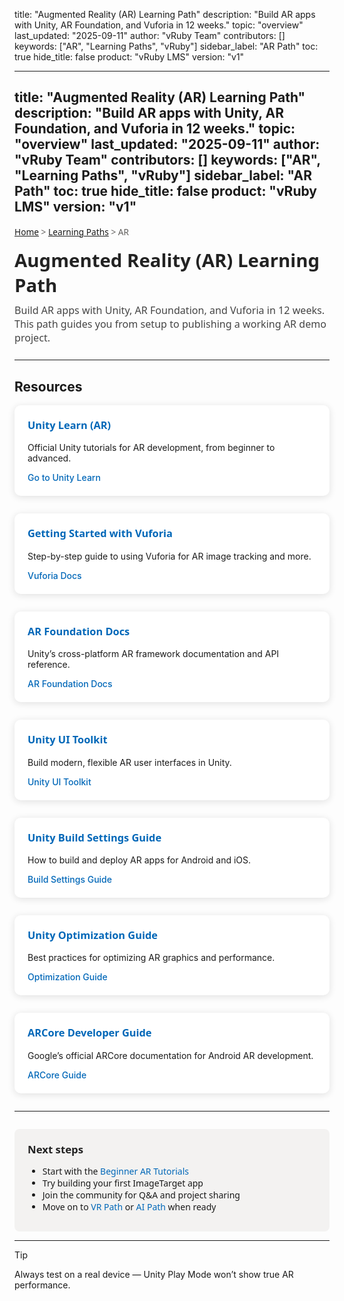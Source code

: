 title: "Augmented Reality (AR) Learning Path"
description: "Build AR apps with Unity, AR Foundation, and Vuforia in 12 weeks."
topic: "overview"
last_updated: "2025-09-11"
author: "vRuby Team"
contributors: []
keywords: ["AR", "Learning Paths", "vRuby"]
sidebar_label: "AR Path"
toc: true
hide_title: false
product: "vRuby LMS"
version: "v1"
<!-- Microsoft Learn-Inspired Styles for AR Path -->
<style>
	.vruby-breadcrumb {
		font-size: 0.98em; color: #605E5C; margin-bottom: 1.2em;
		font-family: 'Segoe UI', 'Arial', sans-serif;
	}
	.vruby-ar-header {
		font-size: 2.1em; font-weight: bold; color: #222;
		font-family: 'Segoe UI', 'Arial', sans-serif; margin-bottom: 0.3em;
	}
	.vruby-ar-desc {
		font-size: 1.15em; color: #444; margin-bottom: 1.5em;
		font-family: 'Segoe UI', 'Arial', sans-serif;
	}
	.vruby-card-row {
		display: flex; flex-wrap: wrap; gap: 2em; margin-bottom: 2em;
	}
	.vruby-card {
		background: #fff; border-radius: 10px; box-shadow: 0 2px 12px #e0e0e0;
		padding: 1.5em; min-width: 220px; flex: 1 1 260px;
		transition: box-shadow 0.2s, transform 0.2s;
	}
	.vruby-card:hover {
		box-shadow: 0 6px 24px #b3b3b3; transform: translateY(-4px) scale(1.03);
	}
	.vruby-card h3 {
		color: #0067B8; font-family: 'Segoe UI', 'Arial', sans-serif; font-weight: bold; margin-top: 0;
	}
	.vruby-card a {
		color: #0067B8; text-decoration: none; font-weight: 500;
	}
	.vruby-card a:hover { text-decoration: underline; }
	.vruby-next-steps {
		background: #F3F2F1; border-radius: 8px; padding: 1.5em 1.5em 1.2em 1.5em; margin-top: 2em;
		font-family: 'Segoe UI', 'Arial', sans-serif;
	}
	.vruby-next-steps h2 {
		font-size: 1.2em; color: #222; font-weight: bold; margin-top: 0;
	}
	.vruby-next-steps a { color: #0067B8; text-decoration: none; }
	.vruby-next-steps a:hover { text-decoration: underline; }
</style>
<!-- Microsoft Learn-Inspired Styles for AR Path -->
<style>
	.vruby-breadcrumb {
		font-size: 0.98em; color: #605E5C; margin-bottom: 1.2em;
		font-family: 'Segoe UI', 'Arial', sans-serif;
	}
	.vruby-ar-header {
		font-size: 2.1em; font-weight: bold; color: #222;
		font-family: 'Segoe UI', 'Arial', sans-serif; margin-bottom: 0.3em;
	}
	.vruby-ar-desc {
		font-size: 1.15em; color: #444; margin-bottom: 1.5em;
		font-family: 'Segoe UI', 'Arial', sans-serif;
	}
	.vruby-card-row {
		display: flex; flex-wrap: wrap; gap: 2em; margin-bottom: 2em;
	}
	.vruby-card {
		background: #fff; border-radius: 10px; box-shadow: 0 2px 12px #e0e0e0;
		padding: 1.5em; min-width: 220px; flex: 1 1 260px;
		transition: box-shadow 0.2s, transform 0.2s;
	}
	.vruby-card:hover {
		box-shadow: 0 6px 24px #b3b3b3; transform: translateY(-4px) scale(1.03);
	}
	.vruby-card h3 {
		color: #0067B8; font-family: 'Segoe UI', 'Arial', sans-serif; font-weight: bold; margin-top: 0;
	}
	.vruby-card a {
		color: #0067B8; text-decoration: none; font-weight: 500;
	}
	.vruby-card a:hover { text-decoration: underline; }
	.vruby-next-steps {
		background: #F3F2F1; border-radius: 8px; padding: 1.5em 1.5em 1.2em 1.5em; margin-top: 2em;
		font-family: 'Segoe UI', 'Arial', sans-serif;
	}
	.vruby-next-steps h2 {
		font-size: 1.2em; color: #222; font-weight: bold; margin-top: 0;
	}
	.vruby-next-steps a { color: #0067B8; text-decoration: none; }
	.vruby-next-steps a:hover { text-decoration: underline; }
</style>
---
title: "Augmented Reality (AR) Learning Path"
description: "Build AR apps with Unity, AR Foundation, and Vuforia in 12 weeks."
topic: "overview"
last_updated: "2025-09-11"
author: "vRuby Team"
contributors: []
keywords: ["AR", "Learning Paths", "vRuby"]
sidebar_label: "AR Path"
toc: true
hide_title: false
product: "vRuby LMS"
version: "v1"
---



<div class="vruby-breadcrumb">
	<a href="../Dashboard.md">Home</a> &gt; <a href="../LearningPaths/README.md">Learning Paths</a> &gt; AR
</div>

<div class="vruby-ar-header">Augmented Reality (AR) Learning Path</div>
<div class="vruby-ar-desc">Build AR apps with Unity, AR Foundation, and Vuforia in 12 weeks. This path guides you from setup to publishing a working AR demo project.</div>

---


## Resources
<div class="vruby-card-row">
	<!-- Card 1 -->
	<div class="vruby-card">
		<h3>Unity Learn (AR)</h3>
		<p>Official Unity tutorials for AR development, from beginner to advanced.</p>
		<a href="https://learn.unity.com/">Go to Unity Learn</a>
	</div>
	<!-- Card 2 -->
	<div class="vruby-card">
		<h3>Getting Started with Vuforia</h3>
		<p>Step-by-step guide to using Vuforia for AR image tracking and more.</p>
		<a href="https://library.vuforia.com/">Vuforia Docs</a>
	</div>
	<!-- Card 3 -->
	<div class="vruby-card">
		<h3>AR Foundation Docs</h3>
		<p>Unity’s cross-platform AR framework documentation and API reference.</p>
		<a href="https://docs.unity3d.com/Packages/com.unity.xr.arfoundation@latest">AR Foundation Docs</a>
	</div>
	<!-- Card 4 -->
	<div class="vruby-card">
		<h3>Unity UI Toolkit</h3>
		<p>Build modern, flexible AR user interfaces in Unity.</p>
		<a href="https://docs.unity3d.com/Manual/UIElements.html">Unity UI Toolkit</a>
	</div>
	<!-- Card 5 -->
	<div class="vruby-card">
		<h3>Unity Build Settings Guide</h3>
		<p>How to build and deploy AR apps for Android and iOS.</p>
		<a href="https://docs.unity3d.com/Manual/BuildSettings.html">Build Settings Guide</a>
	</div>
	<!-- Card 6 -->
	<div class="vruby-card">
		<h3>Unity Optimization Guide</h3>
		<p>Best practices for optimizing AR graphics and performance.</p>
		<a href="https://docs.unity3d.com/Manual/OptimizingGraphicsPerformance.html">Optimization Guide</a>
	</div>
	<!-- Card 7 -->
	<div class="vruby-card">
		<h3>ARCore Developer Guide</h3>
		<p>Google’s official ARCore documentation for Android AR development.</p>
		<a href="https://developers.google.com/ar">ARCore Guide</a>
	</div>
</div>

---



<div class="vruby-next-steps">
	<h2>Next steps</h2>
	<ul>
		<li>Start with the <a href="https://learn.unity.com/">Beginner AR Tutorials</a></li>
		<li>Try building your first ImageTarget app</li>
		<li>Join the community for Q&A and project sharing</li>
		<li>Move on to <a href="../VR/README.md">VR Path</a> or <a href="../AI/README.md">AI Path</a> when ready</li>
	</ul>
</div>

---

> [!TIP]
> Always test on a real device — Unity Play Mode won’t show true AR performance.
